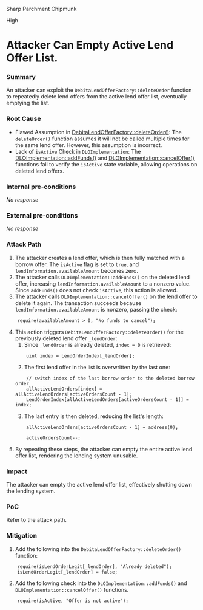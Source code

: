 Sharp Parchment Chipmunk

High

# Attacker Can Empty Active Lend Offer List.

### Summary

An attacker can exploit the `DebitaLendOfferFactory::deleteOrder` function to repeatedly delete lend offers from the active lend offer list, eventually emptying the list.

### Root Cause

- Flawed Assumption in [DebitaLendOfferFactory::deleteOrder()](https://github.com/sherlock-audit/2024-11-debita-finance-v3/blob/main/Debita-V3-Contracts/contracts/DebitaLendOfferFactory.sol#L207):
The `deleteOrder()` function assumes it will not be called multiple times for the same lend offer. However, this assumption is incorrect.
- Lack of `isActive` Check in `DLOImplementation`:
The [DLOImplementation::addFunds()](https://github.com/sherlock-audit/2024-11-debita-finance-v3/blob/main/Debita-V3-Contracts/contracts/DebitaLendOffer-Implementation.sol#L162-L176) and [DLOImplementation::cancelOffer()](https://github.com/sherlock-audit/2024-11-debita-finance-v3/blob/main/Debita-V3-Contracts/contracts/DebitaLendOffer-Implementation.sol#L109-L139) functions fail to verify the `isActive` state variable, allowing operations on deleted lend offers.

### Internal pre-conditions

_No response_

### External pre-conditions

_No response_

### Attack Path

1. The attacker creates a lend offer, which is then fully matched with a borrow offer. The `isActive` flag is set to `true`, and `lendInformation.availableAmount` becomes zero.
2. The attacker calls `DLOImplementation::addFunds()` on the deleted lend offer, increasing `lendInformation.availableAmount` to a nonzero value. Since `addFunds()` does not check `isActive`, this action is allowed.
3. The attacker calls `DLOImplementation::cancelOffer()` on the lend offer to delete it again. The transaction succeeds because `lendInformation.availableAmount` is nonzero, passing the check:
```solidity
    require(availableAmount > 0, "No funds to cancel");
```
4. This action triggers `DebitaLendOfferFactory::deleteOrder()` for the previously deleted lend offer `_lendOrder`:
    1. Since `_lendOrder` is already deleted, `index = 0` is retrieved:
    ```solidity
        uint index = LendOrderIndex[_lendOrder];
    ```
    2. The first lend offer in the list is overwritten by the last one:
    ```solidity
        // switch index of the last borrow order to the deleted borrow order
        allActiveLendOrders[index] = allActiveLendOrders[activeOrdersCount - 1];
        LendOrderIndex[allActiveLendOrders[activeOrdersCount - 1]] = index;
    ```
    3. The last entry is then deleted, reducing the list's length:
    ```solidity
        allActiveLendOrders[activeOrdersCount - 1] = address(0);

        activeOrdersCount--;
    ``` 
5. By repeating these steps, the attacker can empty the entire active lend offer list, rendering the lending system unusable.


### Impact

The attacker can empty the active lend offer list, effectively shutting down the lending system.


### PoC

Refer to the attack path.


### Mitigation

1. Add the following into the `DebitaLendOfferFactory::deleteOrder()` function:
```solidity
    require(isLendOrderLegit[_lendOrder], "Already deleted");
    isLendOrderLegit[_lendOrder] = false;
```
2. Add the following check into the `DLOImplementation::addFunds()` and `DLOImplementation::cancelOffer()` functions.
```solidity
    require(isActive, "Offer is not active");
```
